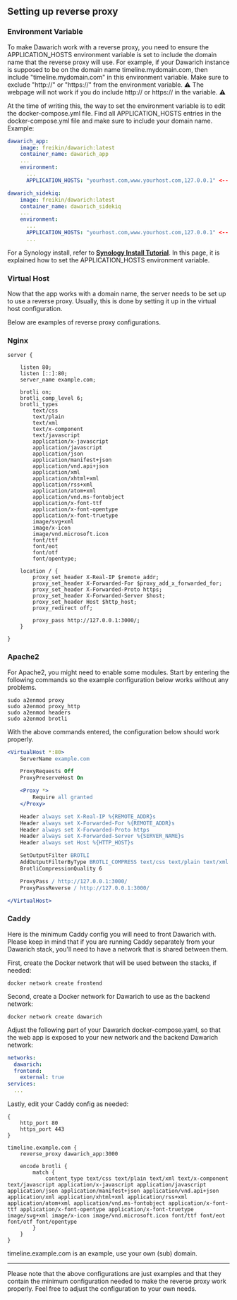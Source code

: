 ## Setting up reverse proxy

### Environment Variable
To make Dawarich work with a reverse proxy, you need to ensure the APPLICATION_HOSTS environment variable is set to include the domain name that the reverse proxy will use.
For example, if your Dawarich instance is supposed to be on the domain name timeline.mydomain.com, then include "timeline.mydomain.com" in this environment variable.
Make sure to exclude "http://" or "https://" from the environment variable. ⚠️ The webpage will not work if you do include http:// or https:// in the variable. ⚠️

At the time of writing this, the way to set the environment variable is to edit the docker-compose.yml file. Find all APPLICATION_HOSTS entries in the docker-compose.yml file and make sure to include your domain name. Example:

```yaml
dawarich_app:
    image: freikin/dawarich:latest
    container_name: dawarich_app
    ...
    environment:
      ...
      APPLICATION_HOSTS: "yourhost.com,www.yourhost.com,127.0.0.1" <-- Edit this
```

```yaml
dawarich_sidekiq:
    image: freikin/dawarich:latest
    container_name: dawarich_sidekiq
    ...
    environment:
      ...
      APPLICATION_HOSTS: "yourhost.com,www.yourhost.com,127.0.0.1" <-- Edit this
      ...
```

For a Synology install, refer to **[Synology Install Tutorial](How_to_install_Dawarich_on_Synology.md)**. In this page, it is explained how to set the APPLICATION_HOSTS environment variable.

### Virtual Host

Now that the app works with a domain name, the server needs to be set up to use a reverse proxy. Usually, this is done by setting it up in the virtual host configuration.

Below are examples of reverse proxy configurations.

### Nginx
```nginx
server {

	listen 80;
	listen [::]:80;
	server_name example.com;

	brotli on;
	brotli_comp_level 6;
	brotli_types
		text/css
		text/plain
		text/xml
		text/x-component
		text/javascript
		application/x-javascript
		application/javascript
		application/json
		application/manifest+json
		application/vnd.api+json
		application/xml
		application/xhtml+xml
		application/rss+xml
		application/atom+xml
		application/vnd.ms-fontobject
		application/x-font-ttf
		application/x-font-opentype
		application/x-font-truetype
		image/svg+xml
		image/x-icon
		image/vnd.microsoft.icon
		font/ttf
		font/eot
		font/otf
		font/opentype;

	location / {
		proxy_set_header X-Real-IP $remote_addr;
		proxy_set_header X-Forwarded-For $proxy_add_x_forwarded_for;
		proxy_set_header X-Forwarded-Proto https;
		proxy_set_header X-Forwarded-Server $host;
		proxy_set_header Host $http_host;
		proxy_redirect off;

		proxy_pass http://127.0.0.1:3000/;
	}

}

```

### Apache2

For Apache2, you might need to enable some modules. Start by entering the following commands so the example configuration below works without any problems.

```
sudo a2enmod proxy
sudo a2enmod proxy_http
sudo a2enmod headers
sudo a2enmod brotli
```

With the above commands entered, the configuration below should work properly.

```apache
<VirtualHost *:80>
	ServerName example.com

	ProxyRequests Off
	ProxyPreserveHost On

	<Proxy *>
		Require all granted
	</Proxy>

	Header always set X-Real-IP %{REMOTE_ADDR}s
	Header always set X-Forwarded-For %{REMOTE_ADDR}s
	Header always set X-Forwarded-Proto https
	Header always set X-Forwarded-Server %{SERVER_NAME}s
	Header always set Host %{HTTP_HOST}s

	SetOutputFilter BROTLI
	AddOutputFilterByType BROTLI_COMPRESS text/css text/plain text/xml text/javascript application/javascript application/json application/manifest+json application/vnd.api+json application/xml application/xhtml+xml application/rss+xml application/atom+xml application/vnd.ms-fontobject application/x-font-ttf application/x-font-opentype application/x-font-truetype image/svg+xml image/x-icon image/vnd.microsoft.icon font/ttf font/eot font/otf font/opentype
	BrotliCompressionQuality 6

	ProxyPass / http://127.0.0.1:3000/
	ProxyPassReverse / http://127.0.0.1:3000/

</VirtualHost>
```

### Caddy
Here is the minimum Caddy config you will need to front Dawarich with.  Please keep in mind that if you are running Caddy separately from your Dawarich stack, you'll need to have a network that is shared between them.

First, create the Docker network that will be used between the stacks, if needed:
```
docker network create frontend
```

Second, create a Docker network for Dawarich to use as the backend network:
```
docker network create dawarich
```

Adjust the following part of your Dawarich docker-compose.yaml, so that the web app is exposed to your new network and the backend Dawarich network:
```yaml
networks:
  dawarich:
  frontend:
    external: true
services:
  ...
```

Lastly, edit your Caddy config as needed:
```caddy
{
	http_port 80
	https_port 443
}

timeline.example.com {
	reverse_proxy dawarich_app:3000

	encode brotli {
		match {
			content_type text/css text/plain text/xml text/x-component text/javascript application/x-javascript application/javascript application/json application/manifest+json application/vnd.api+json application/xml application/xhtml+xml application/rss+xml application/atom+xml application/vnd.ms-fontobject application/x-font-ttf application/x-font-opentype application/x-font-truetype image/svg+xml image/x-icon image/vnd.microsoft.icon font/ttf font/eot font/otf font/opentype
		}
	}
}

```
timeline.example.com is an example, use your own (sub) domain.

---

Please note that the above configurations are just examples and that they contain the minimum configuration needed to make the reverse proxy work properly. Feel free to adjust the configuration to your own needs.
